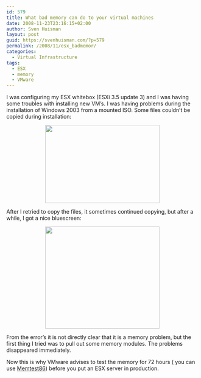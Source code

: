 ```yaml
---
id: 579
title: What bad memory can do to your virtual machines
date: 2008-11-23T23:16:15+02:00
author: Sven Huisman
layout: post
guid: https://svenhuisman.com/?p=579
permalink: /2008/11/esx_badmemor/
categories:
  - Virtual Infrastructure
tags:
  - ESX
  - memory
  - VMware
---
```

I was configuring my ESX whitebox (ESXi 3.5 update 3) and I was having some troubles with installing new VM&#8217;s. I was having problems during the installation of Windows 2003 from a mounted ISO. Some files couldn&#8217;t be copied during installation:

<p style="TEXT-ALIGN: center">
  <img class="size-medium wp-image-580 aligncenter" title="errorcopy" src="https://svenhuisman.com/wp-content/uploads/2008/11/errorcopy-300x205.jpg" alt="" width="300" height="205" />
</p>

After I retried to copy the files, it sometimes continued copying, but after a while, I got a nice bluescreen:

<p style="TEXT-ALIGN: center">
  <a href="https://svenhuisman.com/wp-content/uploads/2008/11/stoperror.jpg"><img class="size-medium wp-image-581 aligncenter" title="stoperror" src="https://svenhuisman.com/wp-content/uploads/2008/11/stoperror-300x268.jpg" alt="" width="300" height="268" /></a>
</p>

From the error&#8217;s it is not directly clear that it is a memory problem, but the first thing I tried was to pull out some memory modules. The problems disappeared immediately.

Now this is why VMware advises to test the memory for 72 hours ( you can use <a title="Memtest" href="https://www.memtest86.com/" target="_blank">Memtest86</a>) before you put an ESX server in production.